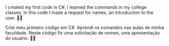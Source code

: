 I created my first code in C#. I learned the commands in my college classes. 
In this code I made a request for names, an introduction to the user. 🙋🏽

Criei meu primeiro código em C#. Aprendi os comandos nas aulas de minha faculdade. 
Neste código fiz uma solicitação de nomes, uma apresentação do usuário. 🙋🏽

